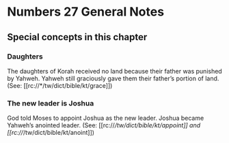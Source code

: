 # Numbers 27 General Notes
## Special concepts in this chapter

### Daughters
The daughters of Korah received no land because their father was punished by Yahweh. Yahweh still graciously gave them their father’s portion of land. (See: [[rc://*/tw/dict/bible/kt/grace]])

### The new leader is Joshua

God told Moses to appoint Joshua as the new leader. Joshua became Yahweh’s anointed leader. (See: [[rc://*/tw/dict/bible/kt/appoint]] and [[rc://*/tw/dict/bible/kt/anoint]])